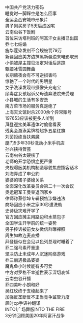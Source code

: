 中国共产党活力密码  
睡觉时一脚踩空是怎么回事  
全运会西安城市形象片  
男子刚买房子5天后成凶宅  
云南虫谷下饭剧  
首位采访塔利班的阿富汗女主播已出国  
乔七七结婚  
施华蔻染发剂不合规被罚79万  
新疆回应美方边抹黑新疆边来电影取景  
小偷被屋主撞见淡定对话后逃跑  
甄姬冰雪圆舞曲  
长期熬夜会有不可逆损害吗  
惊艳了一个时代的男明星  
女子洗澡发现带摄像头充电宝  
尿毒症女孩起诉父母遗弃法院未受理  
小县城的生活有多安逸  
南方菜市场的服务真是绝了  
上海天文馆封杀2000余个异常账号  
197653应该被更多人听到  
拜登迎接美军遗体时偷偷看表  
残奥会游泳奖牌榜超多五星红旗  
刘茵拒绝当扶弟魔  
厦门5少年30秒洗劫小米手机店  
孙兴挟持贺芸  
云南虫谷太硬核了  
老师的开学恐惧症更严重  
央视曝医美机构制造容貌焦虑揽客话术  
刘海弄成了申公豹  
婆婆的镯子婆媳关系  
全面深化改革委员会第二十一次会议  
奥运冠军王曼昱返回家乡  
律师称蔡徐坤专辑预售涉嫌违法  
商场回应小米之家30秒遭洗劫  
史诗级灾难开学了  
官方回应摊主用路边积水蒸包子  
全国学生开学前的统一姿势  
男子控诉被前女友微信群曝裸照  
周生如故连麦直播  
拜登疑似在会见以色列总理时睡着了  
乔二强马素芹重逢  
坚决防止未成年人沉迷网络游戏  
乔三丽遇极品婆婆  
魔鬼鱼小时候能有多可爱  
中方对罗格不幸逝世表示深切哀悼  
云南虫谷开播  
乔四美叶小朗和好  
吴红玫终于支棱起来了  
加强反垄断反不正当竞争监管力度  
辰时cp手语神翻译  
INTO1广场舞版INTO THE FIRE  
3分钟回顾美国20年阿富汗战争  
